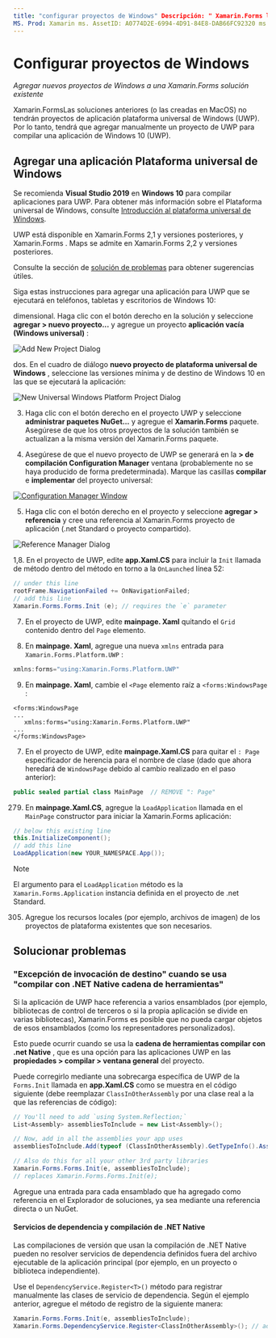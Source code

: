 ```yaml
---
title: "configurar proyectos de Windows" Descripción: " Xamarin.Forms las soluciones anteriores (o las creadas en MacOS) no tendrán proyectos de plataforma universal de Windows, por lo que en este artículo se explica cómo agregar un nuevo proyecto de UWP a una Xamarin.Forms solución existente".
MS. Prod: Xamarin ms. AssetID: A0774D2E-6994-4D91-84E8-DAB66FC92320 ms. Technology: Xamarin-Forms Author: davidbritch ms. Author: dabritch ms. Date: 04/10/2018 no-LOC: [ Xamarin.Forms , Xamarin.Essentials ]
---
```


# <a name="setup-windows-projects"></a>Configurar proyectos de Windows

_Agregar nuevos proyectos de Windows a una Xamarin.Forms solución existente_

Xamarin.FormsLas soluciones anteriores (o las creadas en MacOS) no tendrán proyectos de aplicación plataforma universal de Windows (UWP). Por lo tanto, tendrá que agregar manualmente un proyecto de UWP para compilar una aplicación de Windows 10 (UWP).

## <a name="add-a-universal-windows-platform-app"></a>Agregar una aplicación Plataforma universal de Windows

Se recomienda **Visual Studio 2019** en **Windows 10** para compilar aplicaciones para UWP. Para obtener más información sobre el Plataforma universal de Windows, consulte [Introducción al plataforma universal de Windows](/windows/uwp/get-started/universal-application-platform-guide/).

UWP está disponible en Xamarin.Forms 2,1 y versiones posteriores, y Xamarin.Forms . Maps se admite en Xamarin.Forms 2,2 y versiones posteriores.

Consulte la sección de <a href="#troubleshooting">solución de problemas</a> para obtener sugerencias útiles.

Siga estas instrucciones para agregar una aplicación para UWP que se ejecutará en teléfonos, tabletas y escritorios de Windows 10:

 dimensional. Haga clic con el botón derecho en la solución y seleccione **agregar > nuevo proyecto...** y agregue un proyecto **aplicación vacía (Windows universal)** :

  ![](universal-images/add-wu.png "Add New Project Dialog")

 dos. En el cuadro de diálogo **nuevo proyecto de plataforma universal de Windows** , seleccione las versiones mínima y de destino de Windows 10 en las que se ejecutará la aplicación:

  ![](universal-images/target-version.png "New Universal Windows Platform Project Dialog")

 3. Haga clic con el botón derecho en el proyecto UWP y seleccione **administrar paquetes NuGet...** y agregue el **Xamarin.Forms** paquete. Asegúrese de que los otros proyectos de la solución también se actualizan a la misma versión del Xamarin.Forms paquete.

 4. Asegúrese de que el nuevo proyecto de UWP se generará en la **> de compilación Configuration Manager** ventana (probablemente no se haya producido de forma predeterminada). Marque las casillas **compilar** e **implementar** del proyecto universal:

  [![](universal-images/configuration-sml.png "Configuration Manager Window")](universal-images/configuration.png#lightbox "Configuration Manager Window")

 5. Haga clic con el botón derecho en el proyecto y seleccione **agregar > referencia** y cree una referencia al Xamarin.Forms proyecto de aplicación (.net Standard o proyecto compartido).

  ![](universal-images/addref-sml.png "Reference Manager Dialog")

 1,8. En el proyecto de UWP, edite **app.Xaml.CS** para incluir la `Init` llamada de método dentro del método en torno a la `OnLaunched` línea 52:

```csharp
// under this line
rootFrame.NavigationFailed += OnNavigationFailed;
// add this line
Xamarin.Forms.Forms.Init (e); // requires the `e` parameter
```

 7. En el proyecto de UWP, edite **mainpage. Xaml** quitando el `Grid` contenido dentro del `Page` elemento.

 203. En **mainpage. Xaml**, agregue una nueva `xmlns` entrada para `Xamarin.Forms.Platform.UWP` :

```csharp
xmlns:forms="using:Xamarin.Forms.Platform.UWP"
```

 9. En **mainpage. Xaml**, cambie el `<Page` elemento raíz a `<forms:WindowsPage` :

```xaml
<forms:WindowsPage
...
   xmlns:forms="using:Xamarin.Forms.Platform.UWP"
...
</forms:WindowsPage>
```

 7. En el proyecto de UWP, edite **mainpage.Xaml.CS** para quitar el `: Page` especificador de herencia para el nombre de clase (dado que ahora heredará de `WindowsPage` debido al cambio realizado en el paso anterior):

```csharp
public sealed partial class MainPage  // REMOVE ": Page"
```

 279. En **mainpage.Xaml.CS**, agregue la `LoadApplication` llamada en el `MainPage` constructor para iniciar la Xamarin.Forms aplicación:

```csharp
// below this existing line
this.InitializeComponent();
// add this line
LoadApplication(new YOUR_NAMESPACE.App());
```

> [!NOTE]
> El argumento para el `LoadApplication` método es la `Xamarin.Forms.Application` instancia definida en el proyecto de .net Standard.

<!--
11 . Double-click **Package.appxmanifest** to set these capabilities
  that are often required:

  Capabilities set:

  * Internet (Client)
  * Location
-->

305. Agregue los recursos locales (por ejemplo, archivos de imagen) de los proyectos de plataforma existentes que son necesarios.

## <a name="troubleshooting"></a>Solucionar problemas

### <a name="target-invocation-exception-when-using-compile-with-net-native-tool-chain"></a>"Excepción de invocación de destino" cuando se usa "compilar con .NET Native cadena de herramientas"

Si la aplicación de UWP hace referencia a varios ensamblados (por ejemplo, bibliotecas de control de terceros o si la propia aplicación se divide en varias bibliotecas), Xamarin.Forms es posible que no pueda cargar objetos de esos ensamblados (como los representadores personalizados).

Esto puede ocurrir cuando se usa la **cadena de herramientas compilar con .net Native** , que es una opción para las aplicaciones UWP en las **propiedades > compilar > ventana general** del proyecto.

Puede corregirlo mediante una sobrecarga específica de UWP de la `Forms.Init` llamada en **app.Xaml.CS** como se muestra en el código siguiente (debe reemplazar `ClassInOtherAssembly` por una clase real a la que las referencias de código):

```csharp
// You'll need to add `using System.Reflection;`
List<Assembly> assembliesToInclude = new List<Assembly>();

// Now, add in all the assemblies your app uses
assembliesToInclude.Add(typeof (ClassInOtherAssembly).GetTypeInfo().Assembly);

// Also do this for all your other 3rd party libraries
Xamarin.Forms.Forms.Init(e, assembliesToInclude);
// replaces Xamarin.Forms.Forms.Init(e);
```

Agregue una entrada para cada ensamblado que ha agregado como referencia en el Explorador de soluciones, ya sea mediante una referencia directa o un NuGet.

#### <a name="dependency-services-and-net-native-compilation"></a>Servicios de dependencia y compilación de .NET Native

Las compilaciones de versión que usan la compilación de .NET Native pueden no resolver servicios de dependencia definidos fuera del archivo ejecutable de la aplicación principal (por ejemplo, en un proyecto o biblioteca independiente).

Use el `DependencyService.Register<T>()` método para registrar manualmente las clases de servicio de dependencia. Según el ejemplo anterior, agregue el método de registro de la siguiente manera:

```csharp
Xamarin.Forms.Forms.Init(e, assembliesToInclude);
Xamarin.Forms.DependencyService.Register<ClassInOtherAssembly>(); // add this
```
